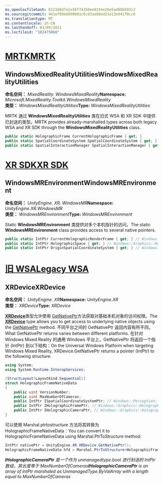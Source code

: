 ```yaml
---
ms.openlocfilehash: 612168d7a1e56f74350ee8244e26e5ad886503c2
ms.sourcegitcommit: 441ef99e6090081c6cd3aa88ed21e13e941f0cc6
ms.translationtype: MT
ms.contentlocale: zh-CN
ms.lasthandoff: 03/09/2021
ms.locfileid: "102475068"
---
```

# <a name="mrtk"></a>[<span data-ttu-id="9af2e-101">MRTK</span><span class="sxs-lookup"><span data-stu-id="9af2e-101">MRTK</span></span>](#tab/mrtk)

## <a name="windowsmixedrealityutilities"></a><span data-ttu-id="9af2e-102">WindowsMixedRealityUtilities</span><span class="sxs-lookup"><span data-stu-id="9af2e-102">WindowsMixedRealityUtilities</span></span>

<span data-ttu-id="9af2e-103">**命名空间：** *MixedReality. WindowsMixedReality*</span><span class="sxs-lookup"><span data-stu-id="9af2e-103">**Namespace:** *Microsoft.MixedReality.Toolkit.WindowsMixedReality*</span></span><br>
<span data-ttu-id="9af2e-104">**类型：** *WindowsMixedRealityUtilities*</span><span class="sxs-lookup"><span data-stu-id="9af2e-104">**Type:** *WindowsMixedRealityUtilities*</span></span>

<span data-ttu-id="9af2e-105">MRTK 通过 **WindowsMixedRealityUtilities** 类在旧式 WSA 和 XR SDK 中提供已封送的类型。</span><span class="sxs-lookup"><span data-stu-id="9af2e-105">MRTK provides already-marshalled types across both legacy WSA and XR SDK through the **WindowsMixedRealityUtilities** class.</span></span>

```cs
public static HolographicFrame CurrentHolographicFrame { get; }
public static SpatialCoordinateSystem SpatialCoordinateSystem { get; }
public static SpatialInteractionManager SpatialInteractionManager { get; }
```

# <a name="xr-sdk"></a>[<span data-ttu-id="9af2e-106">XR SDK</span><span class="sxs-lookup"><span data-stu-id="9af2e-106">XR SDK</span></span>](#tab/xr)

## <a name="windowsmrenvironment"></a><span data-ttu-id="9af2e-107">WindowsMREnvironment</span><span class="sxs-lookup"><span data-stu-id="9af2e-107">WindowsMREnvironment</span></span>

<span data-ttu-id="9af2e-108">**命名空间：** *UnityEngine. XR. WindowsMR*</span><span class="sxs-lookup"><span data-stu-id="9af2e-108">**Namespace:** *UnityEngine.XR.WindowsMR*</span></span><br>
<span data-ttu-id="9af2e-109">**类型：** *WindowsMREnvironment*</span><span class="sxs-lookup"><span data-stu-id="9af2e-109">**Type:** *WindowsMREnvironment*</span></span>

<span data-ttu-id="9af2e-110">Static **WindowsMREnvironment** 类提供对多个本机指针的访问。</span><span class="sxs-lookup"><span data-stu-id="9af2e-110">The static **WindowsMREnvironment** class provides access to several native pointers.</span></span>

```cs
public static IntPtr CurrentHolographicRenderFrame { get; } // Windows::Graphics::Holographic::IHolographicFrame
public static IntPtr HolographicSpace { get; } // Windows::Graphics::Holographic::IHolographicSpace
public static IntPtr OriginSpatialCoordinateSystem { get; } // Windows::Perception::Spatial::ISpatialCoordinateSystem
```

# <a name="legacy-wsa"></a>[<span data-ttu-id="9af2e-111">旧 WSA</span><span class="sxs-lookup"><span data-stu-id="9af2e-111">Legacy WSA</span></span>](#tab/wsa)

## <a name="xrdevice"></a><span data-ttu-id="9af2e-112">XRDevice</span><span class="sxs-lookup"><span data-stu-id="9af2e-112">XRDevice</span></span>

<span data-ttu-id="9af2e-113">**命名空间：** *UnityEngine. XR*</span><span class="sxs-lookup"><span data-stu-id="9af2e-113">**Namespace:** *UnityEngine.XR*</span></span><br>
<span data-ttu-id="9af2e-114">**类型：** *XRDevice*</span><span class="sxs-lookup"><span data-stu-id="9af2e-114">**Type:** *XRDevice*</span></span>

<span data-ttu-id="9af2e-115"><a href="https://docs.unity3d.com/ScriptReference/XR.XRDevice.html" target="_blank">**XRDevice**</a>类型允许使用 <a href="https://docs.unity3d.com/ScriptReference/XR.XRDevice.GetNativePtr.html" target="_blank">GetNativePtr</a>方法获取对基础本机对象的访问权限。</span><span class="sxs-lookup"><span data-stu-id="9af2e-115">The <a href="https://docs.unity3d.com/ScriptReference/XR.XRDevice.html" target="_blank">**XRDevice**</a> type allows you to get access to underlying native objects using the <a href="https://docs.unity3d.com/ScriptReference/XR.XRDevice.GetNativePtr.html" target="_blank">GetNativePtr</a> method.</span></span> <span data-ttu-id="9af2e-116">不同平台之间的 GetNativePtr 返回内容有所不同。</span><span class="sxs-lookup"><span data-stu-id="9af2e-116">What GetNativePtr returns varies between different platforms.</span></span> <span data-ttu-id="9af2e-117">在针对 Windows Mixed Reality 的通用 Windows 平台上，GetNativePtr 将返回一个指针 (IntPtr) 到以下结构：</span><span class="sxs-lookup"><span data-stu-id="9af2e-117">On the Universal Windows Platform when targeting Windows Mixed Reality, XRDevice.GetNativePtr returns a pointer (IntPtr) to the following structure:</span></span>

```cs
using System;
using System.Runtime.InteropServices;

[StructLayout(LayoutKind.Sequential)]
struct HolographicFrameNativeData
{
    public uint VersionNumber;
    public uint MaxNumberOfCameras;
    public IntPtr ISpatialCoordinateSystemPtr; // Windows::Perception::Spatial::ISpatialCoordinateSystem
    public IntPtr IHolographicFramePtr; // Windows::Graphics::Holographic::IHolographicFrame
    public IntPtr IHolographicCameraPtr; // Windows::Graphics::Holographic::IHolographicCamera
}
```

<span data-ttu-id="9af2e-118">可以使用 Marshal.ptrtostructure 方法将其转换为 HolographicFrameNativeData：</span><span class="sxs-lookup"><span data-stu-id="9af2e-118">You can convert it to HolographicFrameNativeData using Marshal.PtrToStructure method:</span></span>

```cs
IntPtr nativePtr = UnityEngine.XR.XRDevice.GetNativePtr();
HolographicFrameNativeData hfd = Marshal.PtrToStructure<HolographicFrameNativeData>(nativePtr);
```

<span data-ttu-id="9af2e-119">***IHolographicCameraPtr** 是一个作为 unmanagedtype.bool 进行封送的 IntPtr 数组，其长度等于 MaxNumberOfCameras*</span><span class="sxs-lookup"><span data-stu-id="9af2e-119">***IHolographicCameraPtr** is an array of IntPtr marshaled as UnmanagedType.ByValArray with a length equal to MaxNumberOfCameras*</span></span>
